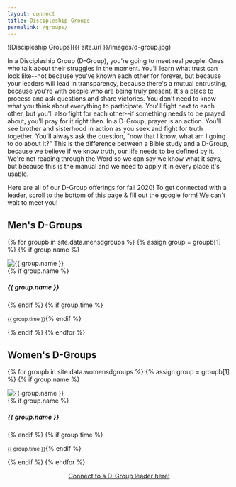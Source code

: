```yaml
---
layout: connect
title: Discipleship Groups
permalink: /groups/
---
```


![Discipleship Groups]({{ site.url }}/images/d-group.jpg)

In a Discipleship Group (D-Group), you're going to meet real people. Ones who talk about their struggles in the moment. You'll learn what trust can look like--not because you've known each other for forever, but because your leaders will lead in transparency, because there's a mutual entrusting, because you're with people who are being truly present. It's a place to process and ask questions and share victories. You don't need to know what you think about everything to participate. You'll fight next to each other, but you'll also fight for each other--if something needs to be prayed about, you'll pray for it right then. In a D-Group, prayer is an action. You'll see brother and sisterhood in action as you seek and fight for truth together. You'll always ask the question, "now that I know, what am I going to do about it?" This is the difference between a Bible study and a D-Group, because we believe if we know truth, our life needs to be defined by it. We're not reading through the Word so we can say we know what it says, but because this is the manual and we need to apply it in every place it's usable.

Here are all of our D-Group offerings for fall 2020! To get connected with a leader, scroll to the bottom of this page & fill out the google form! We can't wait to meet you!

## Men's D-Groups

{% for groupb in site.data.mensdgroups %}
{% assign group = groupb[1] %}
{% if group.name %}

<div class="d-sm-flex align-items-sm-center flex-sm-row shadow-card card">
    <img class="group-img col-5" src="{{ site.url }}/images/mensdgroups/{{ group.img }}" alt="{{ group.name }}">
    <div class="group-body">
        {% if group.name %}<h5 class="group-title">{{ group.name }}</h5>{% endif %}
        {% if group.time %}<p class="group-time"><small class="text-muted">{{ group.time }}</small>{% endif %}</p>
    </div>
</div>
{% endif %}
{% endfor %}

## Women's D-Groups

{% for groupb in site.data.womensdgroups %}
{% assign group = groupb[1] %}
{% if group.name %}

<div class="d-sm-flex align-items-sm-center flex-sm-row shadow-card card">
    <img class="group-img col-5" src="{{ site.url }}/images/womensdgroups/{{ group.img }}" alt="{{ group.name }}">
    <div class="group-body">
        {% if group.name %}<h5 class="group-title">{{ group.name }}</h5>{% endif %}
        {% if group.time %}<p class="group-time"><small class="text-muted">{{ group.time }}</small>{% endif %}</p>
    </div>
</div>
{% endif %}
{% endfor %}

<p style="text-align: center;"><a href="https://forms.gle/P22icC57cftW8GQ87" class="btn btn-primary my-1">Connect to a D-Group leader here!</a></p>
